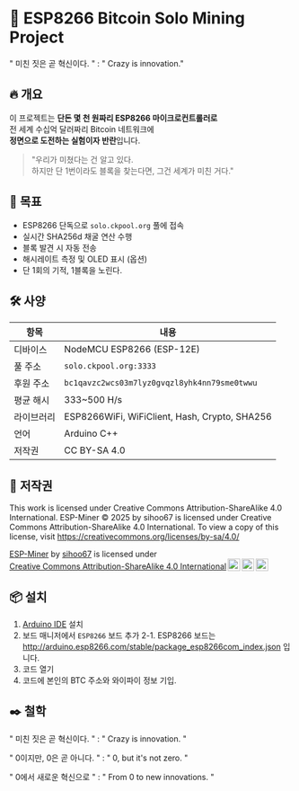 # 🚀 ESP8266 Bitcoin Solo Mining Project  
" 미친 짓은 곧 혁신이다. " : " Crazy is innovation."

## 🔥 개요

이 프로젝트는 **단돈 몇 천 원짜리 ESP8266 마이크로컨트롤러로**  
전 세계 수십억 달러짜리 Bitcoin 네트워크에  
**정면으로 도전하는 실험이자 반란**입니다.

> "우리가 미쳤다는 건 알고 있다.  
> 하지만 단 1번이라도 블록을 찾는다면, 그건 세계가 미친 거다."

## 🎯 목표

- ESP8266 단독으로 `solo.ckpool.org` 풀에 접속
- 실시간 SHA256d 채굴 연산 수행
- 블록 발견 시 자동 전송
- 해시레이트 측정 및 OLED 표시 (옵션)
- 단 1회의 기적, 1블록을 노린다.

## 🛠️ 사양

| 항목         | 내용 |
|--------------|------|
| 디바이스     | NodeMCU ESP8266 (ESP-12E) |
| 풀 주소      | `solo.ckpool.org:3333` |
| 후원 주소    | `bc1qavzc2wcs03m7lyz0gvqzl8yhk4nn79sme0twwu` |
| 평균 해시    | 333~500 H/s |
| 라이브러리   | ESP8266WiFi, WiFiClient, Hash, Crypto, SHA256 |
| 언어         | Arduino C++ |
| 저작권       | CC BY-SA 4.0 |

## 📨 저작권
This work is licensed under Creative Commons Attribution-ShareAlike 4.0 International.
ESP-Miner © 2025 by sihoo67 is licensed under Creative Commons Attribution-ShareAlike 4.0 International. To view a copy of this license, visit https://creativecommons.org/licenses/by-sa/4.0/
<p xmlns:cc="http://creativecommons.org/ns#" xmlns:dct="http://purl.org/dc/terms/"><a property="dct:title" rel="cc:attributionURL" href="https://github.com/sihoo67/ESP-Miner">ESP-Miner</a> by <a rel="cc:attributionURL dct:creator" property="cc:attributionName" href="https://github.com/sihoo67">sihoo67</a> is licensed under <a href="https://creativecommons.org/licenses/by-sa/4.0/?ref=chooser-v1" target="_blank" rel="license noopener noreferrer" style="display:inline-block;">Creative Commons Attribution-ShareAlike 4.0 International<img style="height:22px!important;margin-left:3px;vertical-align:text-bottom;" src="https://mirrors.creativecommons.org/presskit/icons/cc.svg?ref=chooser-v1" alt=""><img style="height:22px!important;margin-left:3px;vertical-align:text-bottom;" src="https://mirrors.creativecommons.org/presskit/icons/by.svg?ref=chooser-v1" alt=""><img style="height:22px!important;margin-left:3px;vertical-align:text-bottom;" src="https://mirrors.creativecommons.org/presskit/icons/sa.svg?ref=chooser-v1" alt=""></a></p>

## 📦 설치

1. [Arduino IDE](https://www.arduino.cc/en/software) 설치
2. 보드 매니저에서 `ESP8266` 보드 추가
2-1. ESP8266 보드는 http://arduino.esp8266.com/stable/package_esp8266com_index.json 입니다.
3. 코드 열기
4. 코드에 본인의 BTC 주소와 와이파이 정보 기입.

## ✒️ 철학

" 미친 짓은 곧 혁신이다. " : " Crazy is innovation. "

" 0이지만, 0은 곧 아니다. " : " 0, but it's not zero. "

" 0에서 새로운 혁신으로 " : " From 0 to new innovations. "
